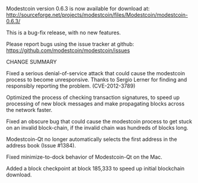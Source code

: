 Modestcoin version 0.6.3 is now available for download at:
  http://sourceforge.net/projects/modestcoin/files/Modestcoin/modestcoin-0.6.3/

This is a bug-fix release, with no new features.

Please report bugs using the issue tracker at github:
  https://github.com/modestcoin/modestcoin/issues

CHANGE SUMMARY

Fixed a serious denial-of-service attack that could cause the
modestcoin process to become unresponsive. Thanks to Sergio Lerner
for finding and responsibly reporting the problem. (CVE-2012-3789)

Optimized the process of checking transaction signatures, to
speed up processing of new block messages and make propagating
blocks across the network faster.

Fixed an obscure bug that could cause the modestcoin process to get
stuck on an invalid block-chain, if the invalid chain was
hundreds of blocks long.

Modestcoin-Qt no longer automatically selects the first address
in the address book (Issue #1384).

Fixed minimize-to-dock behavior of Modestcoin-Qt on the Mac.

Added a block checkpoint at block 185,333 to speed up initial
blockchain download.
